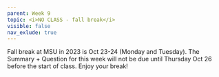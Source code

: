 ```yaml
---
parent: Week 9
topic: <i>NO CLASS - fall break</i>
visible: false
nav_exlude: true
---
```


Fall break at MSU in 2023 is Oct 23-24 (Monday and Tuesday). The Summary + Question for this week will not be due until Thursday Oct 26 before the start of class. Enjoy your break!